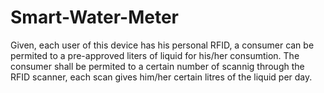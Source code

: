 # Smart-Water-Meter
Given, each user of this device has his personal RFID, a consumer can be permited to a pre-approved liters of liquid for his/her consumtion. 
The consumer shall be permited to a certain number of scannig through the RFID scanner, each scan gives him/her certain litres of the liquid per day.
